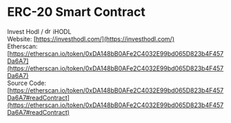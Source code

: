 # ERC-20 Smart Contract
Invest Hodl  / <img src="https://investhodl.com/i/images/favicon.png" alt="drawing" width="15"/> iHODL <br>
Website: [https://investhodl.com/](https://investhodl.com/)<br>
Etherscan: [https://etherscan.io/token/0xDA148bB0AFe2C4032E99bd065D823b4F457Da6A7](https://etherscan.io/token/0xDA148bB0AFe2C4032E99bd065D823b4F457Da6A7)<br>
Source Code: [https://etherscan.io/token/0xDA148bB0AFe2C4032E99bd065D823b4F457Da6A7#readContract](https://etherscan.io/token/0xDA148bB0AFe2C4032E99bd065D823b4F457Da6A7#readContract)
